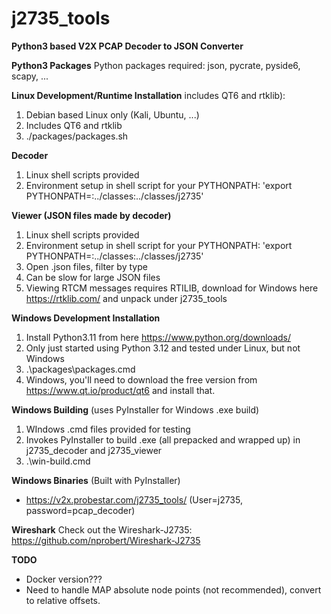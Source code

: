 # j2735_tools
**Python3 based V2X PCAP Decoder to JSON Converter**

**Python3 Packages**
Python packages required: json, pycrate, pyside6, scapy, ...

**Linux Development/Runtime Installation** includes QT6 and rtklib):
1. Debian based Linux only (Kali, Ubuntu, ...)
2. Includes QT6 and rtklib
3. ./packages/packages.sh

**Decoder**
1. Linux shell scripts provided
2. Environment setup in shell script for your PYTHONPATH: 'export PYTHONPATH=:../classes:../classes/j2735'

**Viewer (JSON files made by decoder)**
1. Linux shell scripts provided
2. Environment setup in shell script for your PYTHONPATH: 'export PYTHONPATH=:../classes:../classes/j2735'
3. Open .json files, filter by type
4. Can be slow for large JSON files
5. Viewing RTCM messages requires RTILIB, download for Windows here https://rtklib.com/ and unpack under j2735_tools

**Windows Development Installation**
1. Install Python3.11 from here https://www.python.org/downloads/
2. Only just started using Python 3.12 and tested under Linux, but not Windows
3. .\packages\packages.cmd
4. Windows, you'll need to download the free version from https://www.qt.io/product/qt6 and install that.

**Windows Building**  (uses PyInstaller for Windows .exe build)
1. WIndows .cmd files provided for testing
2. Invokes PyInstaller to build .exe (all prepacked and wrapped up) in j2735_decoder and j2735_viewer
3. .\win-build.cmd

**Windows Binaries** (Built with PyInstaller)
* https://v2x.probestar.com/j2735_tools/ (User=j2735, password=pcap_decoder)

**Wireshark**
Check out the Wireshark-J2735: https://github.com/nprobert/Wireshark-J2735

**TODO**
* Docker version???
* Need to handle MAP absolute node points (not recommended), convert to relative offsets.
